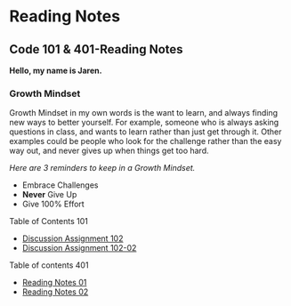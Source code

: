 # Reading Notes
## Code 101 & 401-Reading Notes

**Hello, my name is Jaren.**

### Growth Mindset
Growth Mindset in my own words is the want to learn, and always finding new ways to better yourself. For example, someone who is always asking questions in class, and wants to learn rather than just get through it. Other examples could be people who look for the challenge rather than the easy way out, and never gives up when things get too hard.

*Here are 3 reminders to keep in a Growth Mindset.*

- Embrace Challenges
- **Never** Give Up
- Give 100% Effort

Table of Contents 101
- [Discussion Assignment 102](/Discussion.md)
- [Discussion Assignment 102-02](/Discussion-02.md)

Table of contents 401
- [Reading Notes 01](/ReadingNotes01.md)
- [Reading Notes 02](/ReadingNotes02.md)
